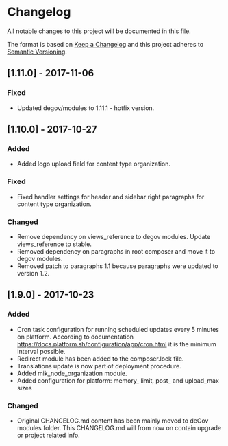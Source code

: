 # Changelog
All notable changes to this project will be documented in this file.

The format is based on [Keep a Changelog](http://keepachangelog.com/en/1.0.0/)
and this project adheres to [Semantic Versioning](http://semver.org/spec/v2.0.0.html).

## [1.11.0] - 2017-11-06
### Fixed
- Updated degov/modules to 1.11.1 - hotfix version.

## [1.10.0] - 2017-10-27
### Added
- Added logo upload field for content type organization.

### Fixed
- Fixed handler settings for header and sidebar right paragraphs for content type
  organization.

### Changed
- Remove dependency on views_reference to degov modules. Update views_reference to stable.
- Removed dependency on paragraphs in root composer and move it to degov modules.
- Removed patch to paragraphs 1.1 because paragraphs were updated to version 1.2.

## [1.9.0] - 2017-10-23
### Added
- Cron task configuration for running scheduled updates every 5 minutes on platform.
  According to documentation https://docs.platform.sh/configuration/app/cron.html it
  is the minimum interval possible.
- Redirect module has been added to the composer.lock file.
- Translations update is now part of deployment procedure.
- Added mik_node_organization module.
- Added configuration for platform: memory_ limit, post_ and upload_max sizes

### Changed
- Original CHANGELOG.md content has been mainly moved to deGov modules folder.
  This CHANGELOG.md will from now on contain upgrade or project related info.
